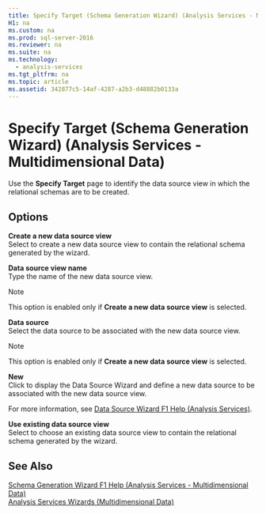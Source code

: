 ```yaml
---
title: Specify Target (Schema Generation Wizard) (Analysis Services - Multidimensional Data)
H1: na
ms.custom: na
ms.prod: sql-server-2016
ms.reviewer: na
ms.suite: na
ms.technology: 
  - analysis-services
ms.tgt_pltfrm: na
ms.topic: article
ms.assetid: 342877c5-14af-4287-a2b3-d48882b0133a
---
```

# Specify Target (Schema Generation Wizard) (Analysis Services - Multidimensional Data)
  Use the **Specify Target** page to identify the data source view in which the relational schemas are to be created.  
  
## Options  
 **Create a new data source view**  
 Select to create a new data source view to contain the relational schema generated by the wizard.  
  
 **Data source view name**  
 Type the name of the new data source view.  
  
> [!NOTE]  
>  This option is enabled only if **Create a new data source view** is selected.  
  
 **Data source**  
 Select the data source to be associated with the new data source view.  
  
> [!NOTE]  
>  This option is enabled only if **Create a new data source view** is selected.  
  
 **New**  
 Click to display the Data Source Wizard and define a new data source to be associated with the new data source view.  
  
 For more information, see [Data Source Wizard F1 Help &#40;Analysis Services&#41;](../../Topics/TopicNameNotContainA/Data-Source-Wizard-F1-Help--Analysis-Services-.md).  
  
 **Use existing data source view**  
 Select to choose an existing data source view to contain the relational schema generated by the wizard.  
  
## See Also  
 [Schema Generation Wizard F1 Help &#40;Analysis Services - Multidimensional Data&#41;](../../Topics/TopicNameNotContainA/Schema-Generation-Wizard-F1-Help--Analysis-Services---Multidimensional-Data-.md)   
 [Analysis Services Wizards &#40;Multidimensional Data&#41;](../../Topics/TopicNameNotContainA/Analysis-Services-Wizards--Multidimensional-Data-.md)  
  
  